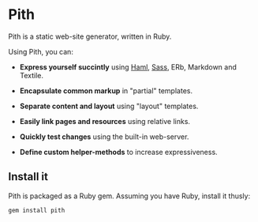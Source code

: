 Pith
====

Pith is a static web-site generator, written in Ruby.

Using Pith, you can:

* __Express yourself succintly__ using [Haml][haml], [Sass][sass], ERb, Markdown and Textile.

* __Encapsulate common markup__ in "partial" templates.

* __Separate content and layout__ using "layout" templates.

* __Easily link pages and resources__ using relative links.

* __Quickly test changes__ using the built-in web-server.

* __Define custom helper-methods__ to increase expressiveness.

Install it
----------

Pith is packaged as a Ruby gem.  Assuming you have Ruby, install it thusly:

    gem install pith

[tilt]: http://github.com/rtomayko/tilt/
[haml]: http://haml-lang.com
[sass]: http://sass-lang.com
